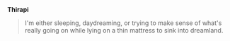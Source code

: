 
**Thirapi** <img height="16px" src="https://thiraph.vercel.app/favicon.ico" />
>I'm either sleeping, daydreaming, or trying to make sense of what's really going on while lying on a thin mattress to sink into dreamland.
